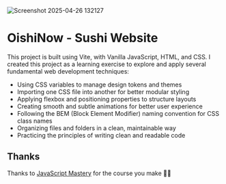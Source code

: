 ![Screenshot 2025-04-26 132127](https://github.com/user-attachments/assets/c269c3f4-993b-46cb-9ad5-570950bcee3d)

# **OishiNow - Sushi Website**

This project is built using Vite, with Vanilla JavaScript, HTML, and CSS.
I created this project as a learning exercise to explore and apply several fundamental web development techniques:

  - Using CSS variables to manage design tokens and themes
  - Importing one CSS file into another for better modular styling
  - Applying flexbox and positioning properties to structure layouts
  - Creating smooth and subtle animations for better user experience
  - Following the BEM (Block Element Modifier) naming convention for CSS class names
  - Organizing files and folders in a clean, maintainable way
  - Practicing the principles of writing clean and readable code

## **Thanks**
Thanks to [JavaScript Mastery](https://www.youtube.com/@javascriptmastery) for the course you make 🙏🏻
